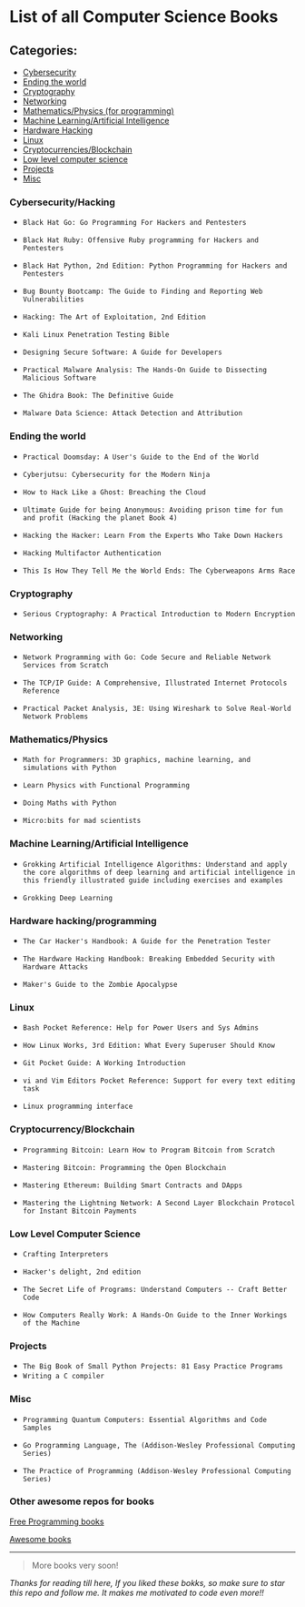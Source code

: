 # List of all Computer Science Books 

## Categories:

- [Cybersecurity](#cybersecurityhacking)
- [Ending the world](#ending-the-world)
- [Cryptography](#cryptography)
- [Networking](#networking)
- [Mathematics/Physics (for programming)](#mathematicsphysics)
- [Machine Learning/Artificial Intelligence](#machine-learningartificial-intelligence)
- [Hardware Hacking](#hardware-hackingprogramming)
- [Linux](#linux)
- [Cryptocurrencies/Blockchain](#cryptocurrencyblockchain)
- [Low level computer science](#low-level-computer-science)
- [Projects](#projects)
- [Misc](#misc)


### Cybersecurity/Hacking

- `Black Hat Go: Go Programming For Hackers and Pentesters`

- `Black Hat Ruby: Offensive Ruby programming for Hackers and Pentesters`

- `Black Hat Python, 2nd Edition: Python Programming for Hackers and Pentesters`

- `Bug Bounty Bootcamp: The Guide to Finding and Reporting Web Vulnerabilities`

- `Hacking: The Art of Exploitation, 2nd Edition`

- `Kali Linux Penetration Testing Bible`

- `Designing Secure Software: A Guide for Developers`

- `Practical Malware Analysis: The Hands-On Guide to Dissecting Malicious Software`

- `The Ghidra Book: The Definitive Guide`

- `Malware Data Science: Attack Detection and Attribution`

### Ending the world

- `Practical Doomsday: A User's Guide to the End of the World`

- `Cyberjutsu: Cybersecurity for the Modern Ninja`

- `How to Hack Like a Ghost: Breaching the Cloud`

- `Ultimate Guide for being Anonymous: Avoiding prison time for fun and profit (Hacking the planet Book 4)`

- `Hacking the Hacker: Learn From the Experts Who Take Down Hackers`

- `Hacking Multifactor Authentication`

- `This Is How They Tell Me the World Ends: The Cyberweapons Arms Race`


### Cryptography

- `Serious Cryptography: A Practical Introduction to Modern Encryption`

### Networking

- `Network Programming with Go: Code Secure and Reliable Network Services from Scratch`

- `The TCP/IP Guide: A Comprehensive, Illustrated Internet Protocols Reference`

- `Practical Packet Analysis, 3E: Using Wireshark to Solve Real-World Network Problems`

### Mathematics/Physics

- `Math for Programmers: 3D graphics, machine learning, and simulations with Python`

- `Learn Physics with Functional Programming`

- `Doing Maths with Python`

- `Micro:bits for mad scientists`

### Machine Learning/Artificial Intelligence

- `Grokking Artificial Intelligence Algorithms: Understand and apply the core algorithms of deep learning and artificial intelligence in this friendly illustrated guide including exercises and examples`

- `Grokking Deep Learning`

### Hardware hacking/programming

- `The Car Hacker's Handbook: A Guide for the Penetration Tester `

- `The Hardware Hacking Handbook: Breaking Embedded Security with Hardware Attacks`

- `Maker's Guide to the Zombie Apocalypse`

### Linux

- `Bash Pocket Reference: Help for Power Users and Sys Admins`

- `How Linux Works, 3rd Edition: What Every Superuser Should Know`

- `Git Pocket Guide: A Working Introduction`

- `vi and Vim Editors Pocket Reference: Support for every text editing task`

- `Linux programming interface`

### Cryptocurrency/Blockchain

- `Programming Bitcoin: Learn How to Program Bitcoin from Scratch`

- `Mastering Bitcoin: Programming the Open Blockchain`

- `Mastering Ethereum: Building Smart Contracts and DApps`

- `Mastering the Lightning Network: A Second Layer Blockchain Protocol for Instant Bitcoin Payments`

### Low Level Computer Science

- `Crafting Interpreters`

- `Hacker's delight, 2nd edition`

- `The Secret Life of Programs: Understand Computers -- Craft Better Code`

- `How Computers Really Work: A Hands-On Guide to the Inner Workings of the Machine`


### Projects

- `The Big Book of Small Python Projects: 81 Easy Practice Programs`
- `Writing a C compiler`

### Misc

- `Programming Quantum Computers: Essential Algorithms and Code Samples`

- `Go Programming Language, The (Addison-Wesley Professional Computing Series)`

- `The Practice of Programming (Addison-Wesley Professional Computing Series)`

### Other awesome repos for books

[Free Programming books](https://github.com/EbookFoundation/free-programming-books/blob/main/books/free-programming-books-subjects.md)

[Awesome books](https://github.com/learn-anything/books)
___

> More books very soon!

*Thanks for reading till here, If you liked these bokks, so make sure to star this repo and follow me. It makes me motivated to code even more!!*
